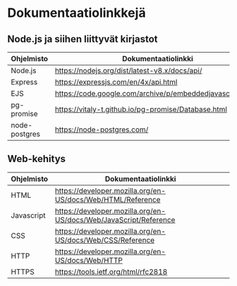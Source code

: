 # Dokumentaatiolinkkejä

## Node.js ja siihen liittyvät kirjastot
| Ohjelmisto | Dokumentaatiolinkki |
| --- | --- |
Node.js | https://nodejs.org/dist/latest-v8.x/docs/api/
Express | https://expressjs.com/en/4x/api.html
EJS | https://code.google.com/archive/p/embeddedjavascript/wikis
pg-promise | https://vitaly-t.github.io/pg-promise/Database.html
node-postgres | https://node-postgres.com/

## Web-kehitys

| Ohjelmisto | Dokumentaatiolinkki |
| --- | --- |
HTML | https://developer.mozilla.org/en-US/docs/Web/HTML/Reference
Javascript | https://developer.mozilla.org/en-US/docs/Web/JavaScript/Reference
CSS | https://developer.mozilla.org/en-US/docs/Web/CSS/Reference
HTTP | https://developer.mozilla.org/en-US/docs/Web/HTTP
HTTPS | https://tools.ietf.org/html/rfc2818
